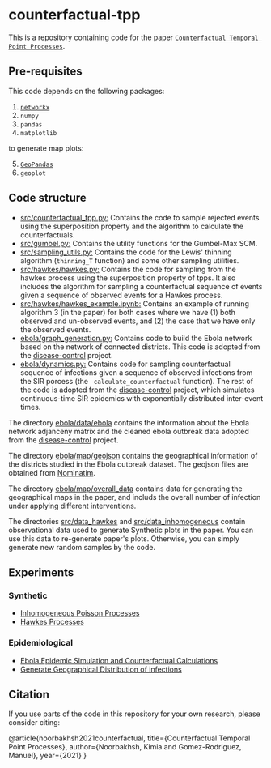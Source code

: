 # counterfactual-tpp
This is a repository containing code for the paper [`Counterfactual Temporal Point Processes`](#).
## Pre-requisites

This code depends on the following packages:

 1. [`networkx`](https://networkx.org/)
 2. `numpy`
 3. `pandas`
 4. `matplotlib`
 
 
 to generate map plots:
 
 5. [`GeoPandas`](https://geopandas.org/)
 6. `geoplot`

## Code structure

 - [src/counterfactual_tpp.py:](https://github.com/Networks-Learning/counterfactual-tpp/blob/main/src/counterfactual_tpp.py) Contains the code to sample rejected events using the superposition property and the algorithm to calculate the counterfactuals.
 - [src/gumbel.py:](https://github.com/Networks-Learning/counterfactual-tpp/blob/main/src/gumbel.py) Contains the utility functions for the Gumbel-Max SCM.
 - [src/sampling_utils.py:](https://github.com/Networks-Learning/counterfactual-tpp/blob/main/src/sampling_utils.py) Contains the code for the Lewis' thinning algorithm (`thinning_T` function) and some other sampling utilities.
 - [src/hawkes/hawkes.py:](https://github.com/Networks-Learning/counterfactual-tpp/blob/main/src/hawkes/hawkes.py) Contains the code for sampling from the hawkes process using the superposition property of tpps. It also includes the algorithm for sampling a counterfactual sequence of events given a sequence of observed events for a Hawkes process.
 - [src/hawkes/hawkes_example.ipynb:](https://github.com/Networks-Learning/counterfactual-tpp/blob/main/src/hawkes/hawkes_example.ipynb) Contains an example of running algorithm 3 (in the paper) for both cases where we have (1) both observed and un-observed events, and (2) the case that we have only the observed events.
 - [ebola/graph_generation.py:](https://github.com/Networks-Learning/counterfactual-tpp/blob/main/ebola/graph_generation.py) Contains code to build the Ebola network based on the network of connected
    districts. This code is adopted from the [disease-control](https://github.com/Networks-Learning/disease-control) project. 
 - [ebola/dynamics.py:](https://github.com/Networks-Learning/counterfactual-tpp/blob/main/ebola/dynamics.py) Contains code for sampling counterfactual sequence of infections given a sequence of observed infections from the SIR porcess (the ` calculate_counterfactual` function). The rest of the code is adopted from the [disease-control](https://github.com/Networks-Learning/disease-control) project, which simulates continuous-time SIR epidemics with exponentially distributed
    inter-event times.

The directory [ebola/data/ebola](https://github.com/Networks-Learning/counterfactual-tpp/tree/main/ebola/data/ebola) contains the information about the Ebola network adjanceny matrix and the cleaned ebola outbreak data adopted from the [disease-control](https://github.com/Networks-Learning/disease-control) project.

The directory [ebola/map/geojson](https://github.com/Networks-Learning/counterfactual-tpp/tree/main/ebola/map/geojson) contains the geographical information of the districts studied in the Ebola outbreak dataset. The geojson files are obtained from [Nominatim](https://nominatim.openstreetmap.org/ui/search.html).

The directory [ebola/map/overall_data](https://github.com/Networks-Learning/counterfactual-tpp/tree/main/ebola/map/overall_data) contains data for generating the geographical maps in the paper, and includs the overall number of infection under applying different interventions.

The directories [src/data_hawkes](https://github.com/Networks-Learning/counterfactual-tpp/tree/main/src/data_hawkes) and [src/data_inhomogeneous](https://github.com/Networks-Learning/counterfactual-tpp/tree/main/src/data_inhomogeneous) contain observational data used to generate Synthetic plots in the paper. You can use this data to re-generate paper's plots. Otherwise, you can simply generate new random samples by the code.

## Experiments 

### Synthetic
 - [Inhomogeneous Poisson Processes](https://github.com/Networks-Learning/counterfactual-tpp/blob/main/src/inhomogeneous_experiments.ipynb)
 - [Hawkes Processes](https://github.com/Networks-Learning/counterfactual-tpp/blob/main/src/hawkes_experiments.ipynb)

### Epidemiological
- [Ebola Epidemic Simulation and Counterfactual Calculations](https://github.com/Networks-Learning/counterfactual-tpp/blob/main/ebola/ebola_experiments.ipynb)
- [Generate Geographical Distribution of infections](https://github.com/Networks-Learning/counterfactual-tpp/blob/main/ebola/map/generate_geopands_data.ipynb)

## Citation
If you use parts of the code in this repository for your own research, please consider citing:

@article{noorbakhsh2021counterfactual,
        title={Counterfactual Temporal Point Processes},
        author={Noorbakhsh, Kimia and Gomez-Rodriguez, Manuel},
        year={2021}
}

